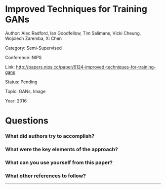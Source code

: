 # Improved Techniques for Training GANs
Author: Alec Radford, Ian Goodfellow, Tim Salimans, Vicki Cheung, Wojciech Zaremba, Xi Chen

Category: Semi-Supervised

Conference: NIPS

Link: http://papers.nips.cc/paper/6124-improved-techniques-for-training-gans

Status: Pending

Topic: GANs, Image 

Year: 2016

# Questions

### What did authors try to accomplish?

### What were the key elements of the approach?

### What can you use yourself from this paper?

### What other references to follow?

---